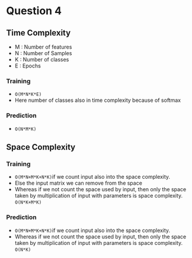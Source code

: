 # Question 4

## Time Complexity
- M : Number of features
- N : Number of Samples
- K : Number of classes
- E : Epochs

### Training
- ```O(M*N*K*E)```
- Here number of classes also in time complexity because of softmax 
### Prediction
- ```O(N*M*K)```

## Space Complexity
### Training
- ```O(M*N+M*K+N*K)```if we count input also into the space complexity.
- Else the input matrix we can remove from the space
- Whereas if we not count the space used by input, then only the space taken by multiplication of input with parameters is space complexity. ``` O(N*K+M*K) ```
### Prediction
- ```O(M*N+M*K+N*K)```if we count input also into the space complexity.
- Whereas if we not count the space used by input, then only the space taken by multiplication of input with parameters is space complexity. ``` O(N*K) ```